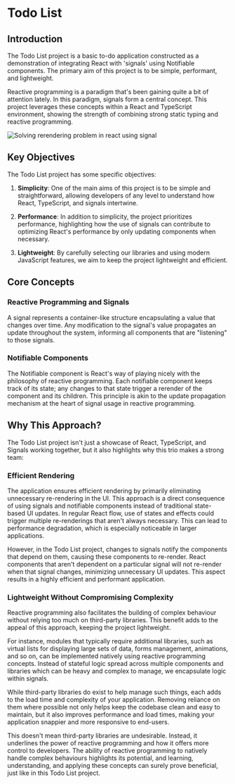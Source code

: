 # Todo List

## Introduction

The Todo List project is a basic to-do application constructed as a demonstration of integrating React with 'signals' using Notifiable components. The primary aim of this project is to be simple, performant, and lightweight.

Reactive programming is a paradigm that's been gaining quite a bit of attention lately. In this paradigm, signals form a central concept. This project leverages these concepts within a React and TypeScript environment, showing the strength of combining strong static typing and reactive programming.

![Solving rerendering problem in react using signal](https://github.com/arif-rachim/react-hook-signal/raw/main/assets/1-just-signal-sample-code-lite.gif)

## Key Objectives

The Todo List project has some specific objectives:

1. **Simplicity**: One of the main aims of this project is to be simple and straightforward, allowing developers of any level to understand how React, TypeScript, and signals intertwine.

2. **Performance**: In addition to simplicity, the project prioritizes performance, highlighting how the use of signals can contribute to optimizing React's performance by only updating components when necessary.

3. **Lightweight**: By carefully selecting our libraries and using modern JavaScript features, we aim to keep the project lightweight and efficient.

## Core Concepts

### Reactive Programming and Signals

A signal represents a container-like structure encapsulating a value that changes over time. Any modification to the signal's value propagates an update throughout the system, informing all components that are "listening" to those signals.

### Notifiable Components

The Notifiable component is React's way of playing nicely with the philosophy of reactive programming. Each notifiable component keeps track of its state; any changes to that state trigger a rerender of the component and its children. This principle is akin to the update propagation mechanism at the heart of signal usage in reactive programming.

## Why This Approach?

The Todo List project isn't just a showcase of React, TypeScript, and Signals working together, but it also highlights why this trio makes a strong team:

### Efficient Rendering

The application ensures efficient rendering by primarily eliminating unnecessary re-rendering in the UI. This approach is a direct consequence of using signals and notifiable components instead of traditional state-based UI updates. In regular React flow, use of states and effects could trigger multiple re-renderings that aren't always necessary. This can lead to performance degradation, which is especially noticeable in larger applications.

However, in the Todo List project, changes to signals notify the components that depend on them, causing these components to re-render. React components that aren't dependent on a particular signal will not re-render when that signal changes, minimizing unnecessary UI updates. This aspect results in a highly efficient and performant application.

### Lightweight Without Compromising Complexity

Reactive programming also facilitates the building of complex behaviour without relying too much on third-party libraries. This benefit adds to the appeal of this approach, keeping the project lightweight.

For instance, modules that typically require additional libraries, such as virtual lists for displaying large sets of data, forms management, animations, and so on, can be implemented natively using reactive programming concepts. Instead of stateful logic spread across multiple components and libraries which can be heavy and complex to manage, we encapsulate logic within signals.

While third-party libraries do exist to help manage such things, each adds to the load time and complexity of your application. Removing reliance on them where possible not only helps keep the codebase clean and easy to maintain, but it also improves performance and load times, making your application snappier and more responsive to end-users.

This doesn't mean third-party libraries are undesirable. Instead, it underlines the power of reactive programming and how it offers more control to developers. The ability of reactive programming to natively handle complex behaviours highlights its potential, and learning, understanding, and applying these concepts can surely prove beneficial, just like in this Todo List project.